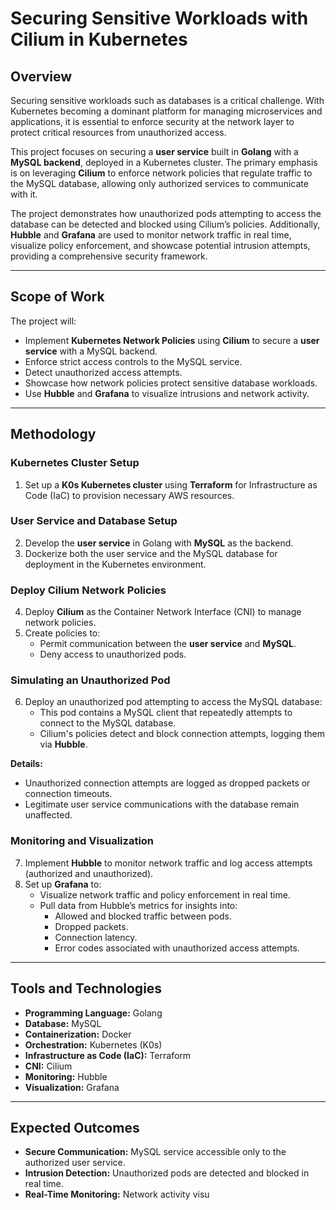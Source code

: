 # Securing Sensitive Workloads with Cilium in Kubernetes

## Overview
Securing sensitive workloads such as databases is a critical challenge. With Kubernetes becoming a dominant platform for managing microservices and applications, it is essential to enforce security at the network layer to protect critical resources from unauthorized access. 

This project focuses on securing a **user service** built in **Golang** with a **MySQL backend**, deployed in a Kubernetes cluster. The primary emphasis is on leveraging **Cilium** to enforce network policies that regulate traffic to the MySQL database, allowing only authorized services to communicate with it.

The project demonstrates how unauthorized pods attempting to access the database can be detected and blocked using Cilium’s policies. Additionally, **Hubble** and **Grafana** are used to monitor network traffic in real time, visualize policy enforcement, and showcase potential intrusion attempts, providing a comprehensive security framework.

---

## Scope of Work
The project will:
- Implement **Kubernetes Network Policies** using **Cilium** to secure a **user service** with a MySQL backend.
- Enforce strict access controls to the MySQL service.
- Detect unauthorized access attempts.
- Showcase how network policies protect sensitive database workloads.
- Use **Hubble** and **Grafana** to visualize intrusions and network activity.

---


## Methodology

### Kubernetes Cluster Setup
1. Set up a **K0s Kubernetes cluster** using **Terraform** for Infrastructure as Code (IaC) to provision necessary AWS resources.

### User Service and Database Setup
2. Develop the **user service** in Golang with **MySQL** as the backend.
3. Dockerize both the user service and the MySQL database for deployment in the Kubernetes environment.

### Deploy Cilium Network Policies
4. Deploy **Cilium** as the Container Network Interface (CNI) to manage network policies.
5. Create policies to:
   - Permit communication between the **user service** and **MySQL**.
   - Deny access to unauthorized pods.

### Simulating an Unauthorized Pod
6. Deploy an unauthorized pod attempting to access the MySQL database:
   - This pod contains a MySQL client that repeatedly attempts to connect to the MySQL database.
   - Cilium's policies detect and block connection attempts, logging them via **Hubble**.

**Details:**
- Unauthorized connection attempts are logged as dropped packets or connection timeouts.
- Legitimate user service communications with the database remain unaffected.

### Monitoring and Visualization
7. Implement **Hubble** to monitor network traffic and log access attempts (authorized and unauthorized).
8. Set up **Grafana** to:
   - Visualize network traffic and policy enforcement in real time.
   - Pull data from Hubble’s metrics for insights into:
     - Allowed and blocked traffic between pods.
     - Dropped packets.
     - Connection latency.
     - Error codes associated with unauthorized access attempts.

---

## Tools and Technologies
- **Programming Language:** Golang
- **Database:** MySQL
- **Containerization:** Docker
- **Orchestration:** Kubernetes (K0s)
- **Infrastructure as Code (IaC):** Terraform
- **CNI:** Cilium
- **Monitoring:** Hubble
- **Visualization:** Grafana

---

## Expected Outcomes
- **Secure Communication:** MySQL service accessible only to the authorized user service.
- **Intrusion Detection:** Unauthorized pods are detected and blocked in real time.
- **Real-Time Monitoring:** Network activity visu
